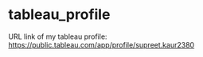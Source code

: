 # tableau_profile
URL link of my tableau profile: https://public.tableau.com/app/profile/supreet.kaur2380
